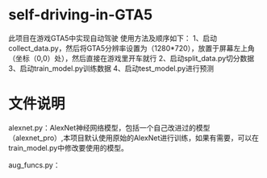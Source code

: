 # self-driving-in-GTA5
此项目在游戏GTA5中实现自动驾驶 使用方法及顺序如下： 1、启动collect_data.py，然后将GTA5分辨率设置为（1280*720），放置于屏幕左上角（坐标（0,0）处），然后直接在游戏里开车就行 2、启动split_data.py切分数据 3、启动train_model.py训练数据 4、启动test_model.py进行预测

# 文件说明
alexnet.py：AlexNet神经网络模型，包括一个自己改进过的模型（alexnet_pro）,本项目默认使用原始的AlexNet进行训练，如果有需要，可以在train_model.py中修改要使用的模型。

aug_funcs.py：
